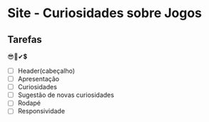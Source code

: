 # Site - Curiosidades sobre Jogos

## Tarefas
😎💯✔💲
* [ ] Header(cabeçalho)
* [ ] Apresentação
* [ ] Curiosidades
* [ ] Sugestão de novas curiosidades
* [ ] Rodapé
* [ ] Responsividade